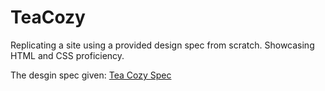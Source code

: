 
# TeaCozy
Replicating a site using a provided design spec from scratch. Showcasing HTML and CSS proficiency.

The desgin spec given:
[Tea Cozy Spec](https://user-images.githubusercontent.com/104288486/170185878-709b7d65-06b4-46df-bfe6-aa5ff68b8739.jpg)
